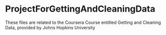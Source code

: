 # ProjectForGettingAndCleaningData
These files are related to the Coursera Course entitled Getting and Cleaning Data, provided by Johns Hopkins University

